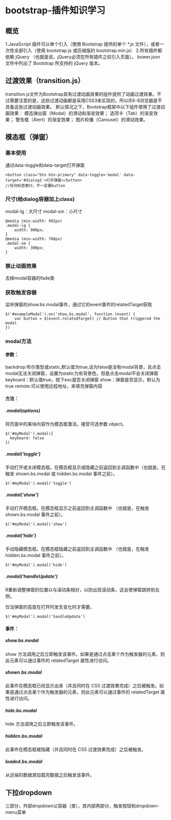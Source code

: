 # bootstrap-插件知识学习
## 概览
1.JavaScript 插件可以单个引入（使用 Bootstrap 提供的单个 *.js 文件），或者一次性全部引入（使用 bootstrap.js 或压缩版的 bootstrap.min.js）
2.所有插件都依赖 jQuery （也就是说，jQuery必须在所有插件之前引入页面）。 bower.json 文件中列出了 Bootstrap 所支持的 jQuery 版本。

## 过渡效果（transition.js）
transition.js文件为Bootstrap具有过渡动画效果的组件提供了动画过渡效果。不过需要注意的是，这些过渡动画都是采用CSS3来实现的，所以IE6-8浏览器是不具备这些过渡动画效果。
默认情况之下，Bootstrap框架中以下组件使用了过渡动画效果：
模态弹出窗（Modal）的滑动和渐变效果；
选项卡（Tab）的渐变效果；
警告框（Alert）的渐变效果；
图片轮播（Carousel）的滑动效果。
## 模态框（弹窗）
### 基本使用
通过data-toggle和data-target打开弹窗
```
<button class="btn btn-primary" data-toggle='modal' data-target='#dialog1'>打开弹窗</button>
//任何标签都行，不一定要button
```
### 尺寸(给dialog容器加上class)
modal-lg：大尺寸
modal-sm：小尺寸
```
@media (min-width: 992px)
.modal-lg {
    width: 900px;
}
@media (min-width: 768px)
.modal-sm {
    width: 300px;
}
```
### 禁止动画效果
去掉modal容器的fade类
### 获取触发容器
监听弹窗的show.bs.modal事件，通过它的event事件的relatedTarget获取
```
$('#exampleModal').on('show.bs.modal', function (event) {
    var button = $(event.relatedTarget) // Button that triggered the modal
})
```
### modal方法
#### 参数：
backdrop:布尔类型或static,默认值为true,设为false是没有modal背景，且点击modal无法关闭弹窗，设置为static为有背景色，但是点击modal不会关闭弹窗
keyboard：默认值true，按下esc是否关闭弹窗
show：弹窗是否显示，默认为true
remote:可以使用远程地址，来填充弹窗内容
#### 方法：
##### .modal(options)
将页面中的某块内容作为模态框激活。接受可选参数 object。
```
$('#myModal').modal({
  keyboard: false
})
```
##### .modal('toggle')
手动打开或关闭模态框。在模态框显示或隐藏之前返回到主调函数中（也就是，在触发 shown.bs.modal 或 hidden.bs.modal 事件之前）。
```
$('#myModal').modal('toggle')

```
##### .modal('show')
手动打开模态框。在模态框显示之前返回到主调函数中 （也就是，在触发 shown.bs.modal 事件之前）。
```
$('#myModal').modal('show')

```
##### .modal('hide')
手动隐藏模态框。在模态框隐藏之前返回到主调函数中 （也就是，在触发 hidden.bs.modal 事件之前）。
```
$('#myModal').modal('hide')

```
##### .modal('handleUpdate')
R重新调整弹窗的位置以与滚动条相对，以防出现滚动条，这会使弹窗跳转到左侧。

仅当弹窗的高度在打开时发生变化时才需要。
```
$('#myModal').modal('handleUpdate')
```
#### 事件：
##### show.bs.modal
show 方法调用之后立即触发该事件。如果是通过点击某个作为触发器的元素，则此元素可以通过事件的 relatedTarget 属性进行访问。
##### shown.bs.modal
此事件在模态框已经显示出来（并且同时在 CSS 过渡效果完成）之后被触发。如果是通过点击某个作为触发器的元素，则此元素可以通过事件的 
relatedTarget 属性进行访问。
##### hide.bs.modal	
hide 方法调用之后立即触发该事件。
##### hidden.bs.modal	
此事件在模态框被隐藏（并且同时在 CSS 过渡效果完成）之后被触发。
##### loaded.bs.modal	
从远端的数据源加载完数据之后触发该事件。
## 下拉dropdown
三部分，外部dropdown父容器（类），其内部两部分，触发按钮和dropdown-menu菜单
